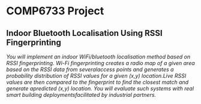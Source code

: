 # COMP6733 Project
## Indoor Bluetooth Localisation Using RSSI Fingerprinting
_You will implement an indoor WiFi/bluetooth localisation method based on RSSI fingerprinting. Wi-Fi fingerprinting creates a radio map of a given area based on the RSSI data from severalaccess points and generates a probability distribution of RSSI values for a given (x,y) location.Live RSSI values are then compared to the fingerprint to find the closest match and generate apredicted (x,y) location. You will evaluate such systems with real smart building deploymentsfacilitated by industrial partners._
